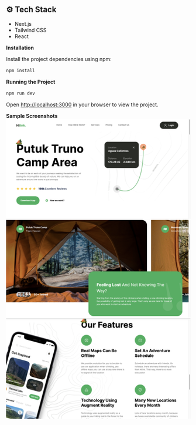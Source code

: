 ## <a name="tech-stack">⚙️ Tech Stack</a>

- Next.js
- Tailwind CSS
- React


**Installation**

Install the project dependencies using npm:

```bash
npm install
```

**Running the Project**

```bash
npm run dev
```

Open [http://localhost:3000](http://localhost:3000) in your browser to view the project.

**Sample Screenshots**
![alt text](img3.png)
![alt text](img2.png)
![alt text](img1.png)
